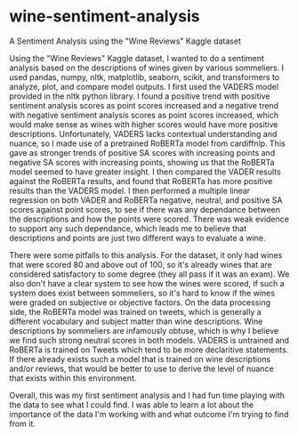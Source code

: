 # wine-sentiment-analysis
A Sentiment Analysis using the "Wine Reviews" Kaggle dataset

Using the "Wine Reviews" Kaggle dataset, I wanted to do a sentiment analysis based on the descriptions of wines given by various sommeliers.
I used pandas, numpy, nltk, matplotlib, seaborn, scikit, and transformers to analyze, plot, and compare model outputs.
I first used the VADERS model provided in the nltk python library. I found a positive trend with positive sentiment analysis scores as
point scores increased and a negative trend with negative sentiment analysis scores as point scores increased, which would make sense
as wines with higher scores would have more positive descriptions. Unfortunately, VADERS lacks contextual understanding and nuance, so I made
use of a pretrained RoBERTa model from cardiffnlp. This gave as stronger trends of positive SA scores with increasing points and negative SA
scores with increasing points, showing us that the RoBERTa model seemed to have greater insight. I then compared the VADER results against
the RoBERTa results, and found that RoBERTa has more positive results than the VADERS model. I then performed a multiple linear regression on both VADER and 
RoBERTa negative, neutral, and positive SA scores against point scores, to see if there was any dependance between the descriptions and how the 
points were scored. There was weak evidence to support any such dependance, which leads me to believe that descriptions and points are just
two different ways to evaluate a wine. 

There were some pitfalls to this analysis. For the dataset, it only had wines that were scored 80 and above out of 100, so it's already wines that are
considered satisfactory to some degree (they all pass if it was an exam). We also don't have a clear system to see how the wines were scored, if
such a system does exist between sommeliers, so it's hard to know if the wines were graded on subjective or objective factors. On the data processing
side, the RoBERTa model was trained on tweets, which is generally a different vocabulary and subject matter than wine descriptions. Wine descriptions 
by sommeliers are infamously obtuse, which is why I believe we find such strong neutral scores in both models. VADERS is untrained and RoBERTa is trained on Tweets which tend to be more declaritive statements.
If there already exists such a model that is trained on
wine descriptions and/or reviews, that would be better to use to derive the level of nuance that exists within this environment. 

Overall, this was my first sentiment analysis and I had fun time playing with the data to see what I could find. I was able to learn a lot about the
importance of the data I'm working with and what outcome I'm trying to find from it. 

